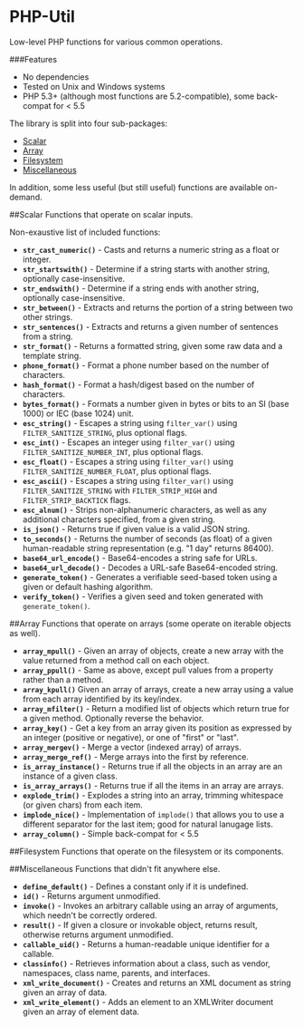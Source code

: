 PHP-Util
========

Low-level PHP functions for various common operations.

###Features
 * No dependencies
 * Tested on Unix and Windows systems
 * PHP 5.3+ (although most functions are 5.2-compatible), some back-compat for < 5.5

The library is split into four sub-packages:
 * [Scalar](#scalar)
 * [Array](#array)
 * [Filesystem](#filesystem)
 * [Miscellaneous](#miscellaneous)

In addition, some less useful (but still useful) functions are available on-demand.

##Scalar
Functions that operate on scalar inputs.

Non-exaustive list of included functions:
 * **`str_cast_numeric()`** - Casts and returns a numeric string as a float or integer.
 * **`str_startswith()`** - Determine if a string starts with another string, optionally case-insensitive.
 * **`str_endswith()`** - Determine if a string ends with another string, optionally case-insensitive.
 * **`str_between()`** - Extracts and returns the portion of a string between two other strings.
 * **`str_sentences()`** - Extracts and returns a given number of sentences from a string.
 * **`str_format()`** - Returns a formatted string, given some raw data and a template string.
 * **`phone_format()`** - Format a phone number based on the number of characters.
 * **`hash_format()`** - Format a hash/digest based on the number of characters.
 * **`bytes_format()`** - Formats a number given in bytes or bits to an SI (base 1000) or IEC (base 1024) unit.
 * **`esc_string()`** - Escapes a string using `filter_var()` using `FILTER_SANITIZE_STRING`, plus optional flags.
 * **`esc_int()`** - Escapes an integer using `filter_var()` using `FILTER_SANITIZE_NUMBER_INT`, plus optional flags.
 * **`esc_float()`** - Escapes a string using `filter_var()` using `FILTER_SANITIZE_NUMBER_FLOAT`, plus optional flags.
 * **`esc_ascii()`** - Escapes a string using `filter_var()` using `FILTER_SANITIZE_STRING` with `FILTER_STRIP_HIGH` and `FILTER_STRIP_BACKTICK` flags.
 * **`esc_alnum()`** - Strips non-alphanumeric characters, as well as any additional characters specified, from a given string.
 * **`is_json()`** - Returns true if given value is a valid JSON string.
 * **`to_seconds()`** - Returns the number of seconds (as float) of a given human-readable string representation (e.g. "1 day" returns 86400).
 * **`base64_url_encode()`** - Base64-encodes a string safe for URLs.
 * **`base64_url_decode()`** - Decodes a URL-safe Base64-encoded string.
 * **`generate_token()`** - Generates a verifiable seed-based token using a given or default hashing algorithm.
 * **`verify_token()`** - Verifies a given seed and token generated with `generate_token()`.

##Array
Functions that operate on arrays (some operate on iterable objects as well).

 * **`array_mpull()`** - Given an array of objects, create a new array with the value returned from a method call on each object.
 * **`array_ppull()`** - Same as above, except pull values from a property rather than a method.
 * **`array_kpull()`** Given an array of arrays, create a new array using a value from each array identified by its key/index.
 * **`array_mfilter()`** - Return a modified list of objects which return true for a given method. Optionally reverse the behavior.
 * **`array_key()`** - Get a key from an array given its position as expressed by an integer (positive or negative), or one of "first" or "last".
 * **`array_mergev()`** - Merge a vector (indexed array) of arrays.
 * **`array_merge_ref()`** - Merge arrays into the first by reference.
 * **`is_array_instance()`** - Returns true if all the objects in an array are an instance of a given class.
 * **`is_array_arrays()`** - Returns true if all the items in an array are arrays.
 * **`explode_trim()`** - Explodes a string into an array, trimming whitespace (or given chars) from each item.
 * **`implode_nice()`** - Implementation of `implode()` that allows you to use a different separator for the last item; good for natural lanugage lists.
 * **`array_column()`** - Simple back-compat for < 5.5


##Filesystem
Functions that operate on the filesystem or its components.


##Miscellaneous
Functions that didn't fit anywhere else.

 * **`define_default()`** - Defines a constant only if it is undefined.
 * **`id()`** - Returns argument unmodified.
 * **`invoke()`** - Invokes an arbitrary callable using an array of arguments, which needn't be correctly ordered.
 * **`result()`** - If given a closure or invokable object, returns result, otherwise returns argument unmodified.
 * **`callable_uid()`** - Returns a human-readable unique identifier for a callable.
  * **`classinfo()`** - Retrieves information about a class, such as vendor, namespaces, class name, parents, and interfaces.
 * **`xml_write_document()`** - Creates and returns an XML document as string given an array of data.
 * **`xml_write_element()`** - Adds an element to an XMLWriter document given an array of element data.
